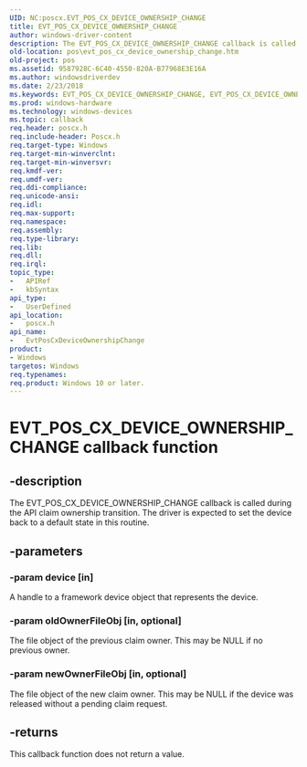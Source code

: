 ```yaml
---
UID: NC:poscx.EVT_POS_CX_DEVICE_OWNERSHIP_CHANGE
title: EVT_POS_CX_DEVICE_OWNERSHIP_CHANGE
author: windows-driver-content
description: The EVT_POS_CX_DEVICE_OWNERSHIP_CHANGE callback is called during the API claim ownership transition. The driver is expected to set the device back to a default state in this routine.
old-location: pos\evt_pos_cx_device_ownership_change.htm
old-project: pos
ms.assetid: 9587928C-6C40-4550-820A-B77968E3E16A
ms.author: windowsdriverdev
ms.date: 2/23/2018
ms.keywords: EVT_POS_CX_DEVICE_OWNERSHIP_CHANGE, EVT_POS_CX_DEVICE_OWNERSHIP_CHANGE callback, EvtPosCxDeviceOwnershipChange, EvtPosCxDeviceOwnershipChange callback function, pos.evt_pos_cx_device_ownership_change, poscx/EvtPosCxDeviceOwnershipChange
ms.prod: windows-hardware
ms.technology: windows-devices
ms.topic: callback
req.header: poscx.h
req.include-header: Poscx.h
req.target-type: Windows
req.target-min-winverclnt: 
req.target-min-winversvr: 
req.kmdf-ver: 
req.umdf-ver: 
req.ddi-compliance: 
req.unicode-ansi: 
req.idl: 
req.max-support: 
req.namespace: 
req.assembly: 
req.type-library: 
req.lib: 
req.dll: 
req.irql: 
topic_type:
-	APIRef
-	kbSyntax
api_type:
-	UserDefined
api_location:
-	poscx.h
api_name:
-	EvtPosCxDeviceOwnershipChange
product:
- Windows
targetos: Windows
req.typenames: 
req.product: Windows 10 or later.
---
```


# EVT_POS_CX_DEVICE_OWNERSHIP_CHANGE callback function


## -description


The 
  EVT_POS_CX_DEVICE_OWNERSHIP_CHANGE callback is called during the API claim ownership transition. The driver is expected to set the device back to a default state in this routine.


## -parameters




### -param device [in]

A handle to a framework device object that represents the device.


### -param oldOwnerFileObj [in, optional]

The file object of the previous claim owner. This may be NULL if no previous owner.


### -param newOwnerFileObj [in, optional]

The file object of the new claim owner. This may be NULL if the device was released without a pending claim request.


## -returns



This callback function does not return a value.



